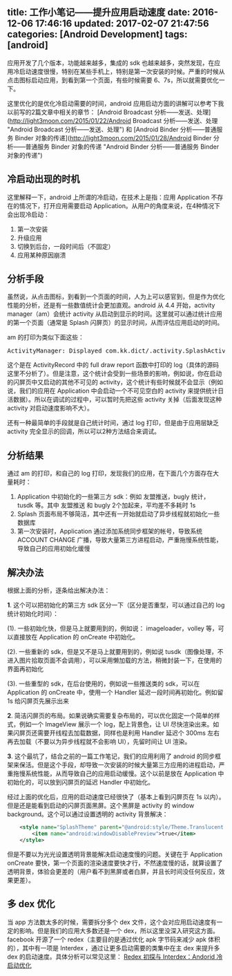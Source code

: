 title: 工作小笔记——提升应用启动速度
date: 2016-12-06 17:46:16
updated: 2017-02-07 21:47:56
categories: [Android Development]
tags: [android]
---

应用开发了几个版本，功能越来越多，集成的 sdk 也越来越多，突然发现，在应用冷启动速度很慢，特别在某些手机上，特别是第一次安装的时候。严重的时候从点击图标启动应用，到看到第一个页面，有些时候需要 6、7s，所以就需要优化一下。

这里优化的是优化冷启动需要的时间，android 应用启动方面的讲解可以参考下我以前写的2篇文章中相关的章节： [Android Broadcast 分析——发送、处理](http://light3moon.com/2015/01/22/Android Broadcast 分析——发送、处理 "Android Broadcast 分析——发送、处理") 和 [Android Binder 分析——普通服务 Binder 对象的传递](http://light3moon.com/2015/01/28/Android Binder 分析——普通服务 Binder 对象的传递 "Android Binder 分析——普通服务 Binder 对象的传递") 


## 冷启动出现的时机

这里解释一下，android 上所谓的冷启动，在技术上是指：应用 Application 不存在的情况下，打开应用需要启动 Application。从用户的角度来说，在4种情况下会出现冷启动：

1. 第一次安装
2. 升级应用
3. 切换到后台，一段时间后（不固定）
4. 应用某种原因崩溃


## 分析手段

虽然说，从点击图标，到看到一个页面的时间，人为上可以感官到，但是作为优化性能的分析，还是有一些数值统计会更加直观。android 从 4.4 开始，activity manager（am）会统计 activity 从启动到显示的时间。这里就可以通过统计应用的第一个页面（通常是 Splash 闪屏页）的显示时间，从而评估应用启动的时间。

am 的打印为类似下面这些：

<pre>
ActivityManager: Displayed com.kk.dict/.activity.SplashActivity: +354ms
</pre>

这个是在 ActivityRecord 中的 full draw report 函数中打印的 log（具体的源码这里不分析了）。但是注意，这个统计会受到一些场景的影响，例如说，你在启动的闪屏页中又启动的其他不可见的 activity，这个统计有些时候就不会显示（例如说，我们的应用在 Application 中会启动一个不可见空白的 activity 来提供统计日活数据）。所以在调试的过程中，可以暂时先把这些 activity 关掉（后面发现这种 activity 对启动速度影响不大）。


还有一种最简单的手段就是自己统计时间，通过 log 打印，但是由于应用层缺乏 activity 完全显示的回调，所以可以2种方法结合来调试。


## 分析结果

通过 am 的打印，和自己的 log 打印，发现我们的应用，在下面几个方面存在大量耗时：

1. Application 中初始化的一些第三方 sdk：例如 友盟推送，bugly 统计，tusdk 等。其中 友盟推送 和 bugly 2个加起来，平均差不多耗时 1s
2. Splash 页面布局不够简洁，其中还有一开始就启动了异步线程就初始化一些数据库
3. 第一次安装时，Application 通过添加系统同步框架的帐号，导致系统 ACCOUNT CHANGE 广播，导致大量第三方进程启动，严重拖慢系统性能，导致自己的应用初始化缓慢


## 解决办法

根据上面的分析，逐条给出解决办法：

**1**. 这个可以把初始化的第三方 sdk 区分一下（区分是否重型，可以通过自己的 log 统计初始化时间）：

  (1). 一些初始化快，但是马上就要用到的，例如说： imageloader，volley 等，可以直接放在 Application 的 onCreate 中初始化。

  (2). 一些重新的 sdk，但是又不是马上就要用到的，例如说 tusdk（图像处理，不进入图片拾取页面不会调用），可以采用懒加载的方法，稍微封装一下，在使用的界面再初始化

  (3). 一些重型的 sdk，在后台使用的，例如说一些推送类的 sdk，可以在 Application 的 onCreate 中，使用一个 Handler 延迟一段时间再初始化。例如留 1s 给闪屏页先展示出来


**2**. 简洁闪屏页的布局。如果说确实需要复杂布局的，可以优化固定一个简单的样式，例如一个 ImageView 展示一个 log，配上背景色，让 UI 尽快渲染出来。如果闪屏页还需要开线程去加载数据，同样也是利用 Handler 延迟个 300ms 左右再去加载（不要以为异步线程就不会影响 UI），先留时间让 UI 渲染。

**3**. 这个最坑了，结合之前的一篇工作笔记，我们的应用利用了 android 的同步框架来保活。但是这个手段，却导致一次安装的时候大量第三方应用的进程启动，严重拖慢系统性能，从而导致自己的应用启动缓慢。这个以前是放在 Application 中初始化的，可以放到闪屏页的延迟 Handler 中初始化。


经过上面的优化后，应用的启动速度已经很快了（基本上看到闪屏页在 1s 以内）。但是还是能看到启动的闪屏页面黑屏。这个黑屏是 activity 的 window background。这个可以通过设置透明的 activity 背景解决：

```xml
    <style name="SplashTheme" parent="@android:style/Theme.Translucent.NoTitleBar">
        <item name="android:windowDisablePreview">true</item>
    </style>
```

但是不要以为光光设置透明背景能解决启动速度慢的问题。关键在于 Application onCreate 要快，第一个页面的渲染速度要快才行，不然速度慢的话，就算设置了透明背景，体验会更差的（用户看不到黑屏或者白屏，并且长时间没任何反应，效果更差）。


## 多 dex 优化 

当 app 方法数太多的时候，需要拆分多个 dex 文件，这个会对应用启动速度有一定的影响。但是我们的应用大多数还是一个 dex，所以这里没深入研究这方面。facebook 开源了一个 redex（主要目的是通过优化 apk 字节码来减少 apk 体积的），其中有一项是 Interdex ，通过让更多启动需要的类集中在主 dex 来提升多 dex 的启动速度。具体分析可以常见这里： [Redex 初探与 Interdex：Andorid 冷启动优化](http://mp.weixin.qq.com/s?__biz=MzA3NTYzODYzMg==&mid=2653578240&idx=1&sn=b6a721e3eb0b3b0ee3ecb427452ef60e&chksm=84b3b607b3c43f11ad53b6338d11f22e9727b6bc7a2c7ca5aa899dbec5da4527cc8bc3e830cb&mpshare=1&scene=23&srcid=1206P5QXqHyWlpMvrLCukho7#rd
 "Redex 初探与 Interdex：Andorid 冷启动优化")








